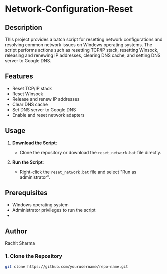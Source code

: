 # Network-Configuration-Reset

## Description
This project provides a batch script for resetting network configurations and resolving common network issues on Windows operating systems. The script performs actions such as resetting TCP/IP stack, resetting Winsock, releasing and renewing IP addresses, clearing DNS cache, and setting DNS server to Google DNS.

## Features
- Reset TCP/IP stack
- Reset Winsock
- Release and renew IP addresses
- Clear DNS cache
- Set DNS server to Google DNS
- Enable and reset network adapters

## Usage
1. **Download the Script**:
   - Clone the repository or download the `reset_network.bat` file directly.

2. **Run the Script**:
   - Right-click the `reset_network.bat` file and select "Run as administrator".

## Prerequisites
- Windows operating system
- Administrator privileges to run the script
- 
## Author
Rachit Sharma

### 1. Clone the Repository
```sh
git clone https://github.com/yourusername/repo-name.git
